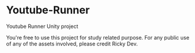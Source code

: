 # Youtube-Runner
Youtube Runner Unity project

You're free to use this project for study related purpose. For any public use of any of the assets involved, please credit Ricky Dev.
